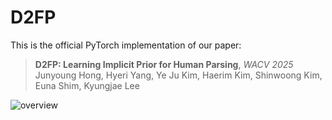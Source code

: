 # D2FP

This is the official PyTorch implementation of our paper:

> **D2FP: Learning Implicit Prior for Human Parsing**, *WACV 2025*\
> Junyoung Hong, Hyeri Yang, Ye Ju Kim, Haerim Kim, Shinwoong Kim, Euna Shim, Kyungjae Lee

![overview](https://github.com/user-attachments/assets/ce0aee32-e28d-4957-8301-e03fd1125633)
